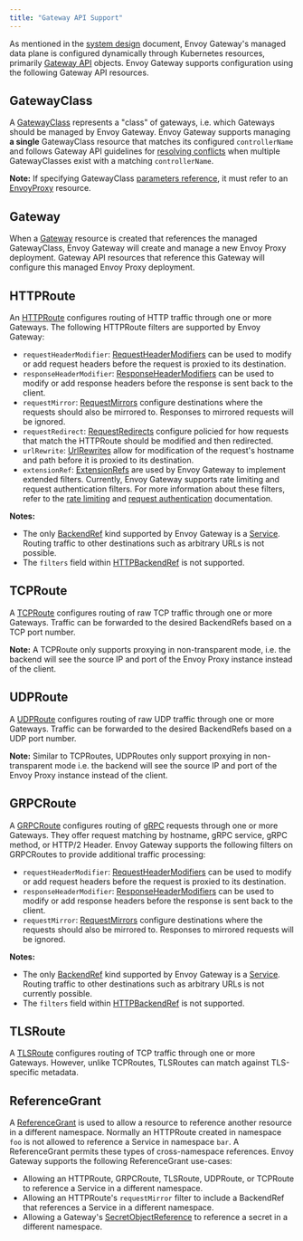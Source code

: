 ```yaml
---
title: "Gateway API Support"
---
```


As mentioned in the [system design][] document, Envoy Gateway's managed data plane is configured dynamically through
Kubernetes resources, primarily [Gateway API][] objects. Envoy Gateway supports configuration using the following Gateway API resources.

## GatewayClass

A [GatewayClass][] represents a "class" of gateways, i.e. which Gateways should be managed by Envoy Gateway.
Envoy Gateway supports managing __a single__ GatewayClass resource that matches its configured `controllerName` and
follows Gateway API guidelines for [resolving conflicts][] when multiple GatewayClasses exist with a matching
`controllerName`.

__Note:__ If specifying GatewayClass [parameters reference][], it must refer to an [EnvoyProxy][] resource.

## Gateway

When a [Gateway][] resource is created that references the managed GatewayClass, Envoy Gateway will create and manage a
new Envoy Proxy deployment. Gateway API resources that reference this Gateway will configure this managed Envoy Proxy
deployment.

## HTTPRoute

An [HTTPRoute][] configures routing of HTTP traffic through one or more Gateways. The following HTTPRoute filters are
supported by Envoy Gateway:

- `requestHeaderModifier`: [RequestHeaderModifiers][http-filter]
  can be used to modify or add request headers before the request is proxied to its destination.
- `responseHeaderModifier`: [ResponseHeaderModifiers][http-filter]
  can be used to modify or add response headers before the response is sent back to the client.
- `requestMirror`: [RequestMirrors][http-filter]
  configure destinations where the requests should also be mirrored to. Responses to mirrored requests will be ignored.
- `requestRedirect`: [RequestRedirects][http-filter]
  configure policied for how requests that match the HTTPRoute should be modified and then redirected.
- `urlRewrite`: [UrlRewrites][http-filter]
  allow for modification of the request's hostname and path before it is proxied to its destination.
- `extensionRef`: [ExtensionRefs][] are used by Envoy Gateway to implement extended filters. Currently, Envoy Gateway
  supports rate limiting and request authentication filters. For more information about these filters, refer to the
  [rate limiting][] and [request authentication][] documentation.

__Notes:__
- The only [BackendRef][] kind supported by Envoy Gateway is a [Service][]. Routing traffic to other destinations such
  as arbitrary URLs is not possible.
- The `filters` field within [HTTPBackendRef][] is not supported.

## TCPRoute

A [TCPRoute][] configures routing of raw TCP traffic through one or more Gateways. Traffic can be forwarded to the
desired BackendRefs based on a TCP port number.

__Note:__ A TCPRoute only supports proxying in non-transparent mode, i.e. the backend will see the source IP and port of
the Envoy Proxy instance instead of the client.

## UDPRoute

A [UDPRoute][] configures routing of raw UDP traffic through one or more Gateways. Traffic can be forwarded to the
desired BackendRefs based on a UDP port number.

__Note:__ Similar to TCPRoutes, UDPRoutes only support proxying in non-transparent mode i.e. the backend will see the
source IP and port of the Envoy Proxy instance instead of the client.

## GRPCRoute

A [GRPCRoute][] configures routing of [gRPC][] requests through one or more Gateways. They offer request matching by
hostname, gRPC service, gRPC method, or HTTP/2 Header. Envoy Gateway supports the following filters on GRPCRoutes to
provide additional traffic processing:

- `requestHeaderModifier`: [RequestHeaderModifiers][grpc-filter]
  can be used to modify or add request headers before the request is proxied to its destination.
- `responseHeaderModifier`: [ResponseHeaderModifiers][grpc-filter]
  can be used to modify or add response headers before the response is sent back to the client.
- `requestMirror`: [RequestMirrors][grpc-filter]
  configure destinations where the requests should also be mirrored to. Responses to mirrored requests will be ignored.

__Notes:__
- The only [BackendRef][grpc-filter] kind supported by Envoy Gateway is a [Service][]. Routing traffic to other
  destinations such as arbitrary URLs is not currently possible.
- The `filters` field within [HTTPBackendRef][] is not supported.

## TLSRoute

A [TLSRoute][] configures routing of TCP traffic through one or more Gateways. However, unlike TCPRoutes, TLSRoutes
can match against TLS-specific metadata.

## ReferenceGrant

A [ReferenceGrant][] is used to allow a resource to reference another resource in a different namespace. Normally an
HTTPRoute created in namespace `foo` is not allowed to reference a Service in namespace `bar`. A ReferenceGrant permits
these types of cross-namespace references. Envoy Gateway supports the following ReferenceGrant use-cases:

- Allowing an HTTPRoute, GRPCRoute, TLSRoute, UDPRoute, or TCPRoute to reference a Service in a different namespace.
- Allowing an HTTPRoute's `requestMirror` filter to include a BackendRef that references a Service in a different
  namespace.
- Allowing a Gateway's [SecretObjectReference][] to reference a secret in a different namespace.

[system design]: ../../design/system-design/
[Gateway API]: https://gateway-api.sigs.k8s.io/
[GatewayClass]: https://gateway-api.sigs.k8s.io/reference/spec/#gateway.networking.k8s.io/v1.GatewayClass
[parameters reference]: https://gateway-api.sigs.k8s.io/reference/spec/#gateway.networking.k8s.io/v1.ParametersReference
[Gateway]: https://gateway-api.sigs.k8s.io/reference/spec/#gateway.networking.k8s.io/v1.Gateway
[HTTPRoute]: https://gateway-api.sigs.k8s.io/reference/spec/#gateway.networking.k8s.io/v1.HTTPRoute
[Service]: https://kubernetes.io/docs/concepts/services-networking/service/
[BackendRef]: https://gateway-api.sigs.k8s.io/reference/spec/#gateway.networking.k8s.io/v1.BackendRef
[HTTPBackendRef]: https://gateway-api.sigs.k8s.io/reference/spec/#gateway.networking.k8s.io/v1.HTTPBackendRef
[TCPRoute]: https://gateway-api.sigs.k8s.io/reference/spec/#gateway.networking.k8s.io/v1alpha2.TCPRoute
[UDPRoute]: https://gateway-api.sigs.k8s.io/reference/spec/#gateway.networking.k8s.io/v1alpha2.UDPRoute
[GRPCRoute]: https://gateway-api.sigs.k8s.io/reference/spec/#gateway.networking.k8s.io/v1alpha2.GRPCRoute
[gRPC]: https://grpc.io/
[TLSRoute]: https://gateway-api.sigs.k8s.io/reference/spec/#gateway.networking.k8s.io/v1alpha2.TLSRoute
[ReferenceGrant]: https://gateway-api.sigs.k8s.io/reference/spec/#gateway.networking.k8s.io/v1alpha2.ReferenceGrant
[SecretObjectReference]: https://gateway-api.sigs.k8s.io/reference/spec/#gateway.networking.k8s.io/v1.SecretObjectReference
[rate limiting]: ./rate-limit
[request authentication]: ./jwt-authentication
[EnvoyProxy]: ../api/extension_types#envoyproxy
[resolving conflicts]: https://gateway-api.sigs.k8s.io/concepts/guidelines/?h=conflict#conflicts
[ExtensionRefs]: https://gateway-api.sigs.k8s.io/reference/spec/#gateway.networking.k8s.io/v1.HTTPRouteFilterType
[grpc-filter]: https://gateway-api.sigs.k8s.io/reference/spec/#gateway.networking.k8s.io/v1alpha2.GRPCRouteFilter
[http-filter]: https://gateway-api.sigs.k8s.io/reference/spec/#gateway.networking.k8s.io/v1.HTTPRouteFilter
